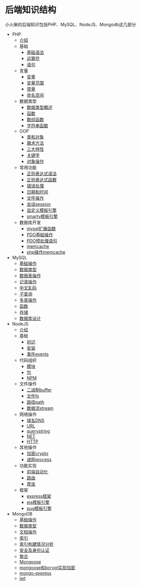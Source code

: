 # 后端知识结构

小火柴的后端知识包括PHP、MySQL、NodeJS、Mongodb这几部分

* PHP
    * [介绍](php/php.md)
    * 基础
        * [基础语法](php/base/base.md)
        * [运算符](php/base/operator.md)
        * [语句](php/base/statement.md)
    * 变量
        * [变量](php/base/variable.md) 
        * [变量范围](php/base/variableRange.md) 
        * [常量](php/base/const.md) 
        * [命名空间](php/base/namespace.md) 
    * 数据类型
        * [数据类型概述](php/types/typesOverview.md)
        * [函数](php/types/function.md) 
        * [数组函数](php/types/arrayFunction.md) 
        * [字符串函数](php/types/stringFunction.md) 
    * OOP
        * [类和对象](php/oop/classAndObj.md)
        * [魔术方法](php/oop/magicMethod.md)
        * [三大特性](php/oop/property.md)
        * [关键字](php/oop/keywords.md)
        * [对象操作](BmysqlSpreadFunctionE/php/oop/object.md)
    * 常用功能
        * [正则表达式语法](php/common/regexp.md)
        * [正则表达式函数](php/common/regexpFunction.md)
        * [错误处理](php/common/error.md) 
        * [日期和时间](php/common/time.md)
        * [文件操作](php/common/file.md)
        * [会话session](php/common/session.md)
        * [自定义模板引擎](php/common/template.md)
        * [smarty模板引擎](php/common/smarty.md)
    * 数据库开发
        * [mysql扩展函数](php/mysql/mysqlSpreadFunction.md)
        * [PDO基础操作](php/mysql/pdoBase.md)
        * [PDO预处理语句](php/mysql/pdoPretreatment.md)
        * [memcache](php/mysql/memcache.md)
        * [php操作memcache](php/mysql/memcacheOperation.md) 
* MySQL
    *  [基础操作](mysql/base.md)
    *  [数据类型](mysql/types.md)
    *  [数据表操作](mysql/tables.md)
    *  [记录操作](mysql/into.md) 
    *  [中文乱码](mysql/chinese.md) 
    *  [子查询](mysql/subquery.md) 
    *  [多表操作](mysql/multilist.md) 
    *  [函数](mysql/function.md) 
    *  [存储](mysql/storage.md) 
    *  [数据库设计](mysql/design.md)
* NodeJS
    * [介绍](node/node.md)
    * 基础
        * [初识](node/base/base.md)
        * [安装](node/base/setup.md)
        * [事件events](node/base/events.md)
    * 代码组织
        * [模块](node/code/module.md) 
        * [包](node/code/packet.md) 
        * [NPM](node/code/npm.md) 
    * 文件操作
        * [二进制buffer](node/file/buffer.md) 
        * [文件fs](node/file/file.md) 
        * [路径path](node/file/path.md) 
        * [数据流stream](node/file/stream.md) 
    * 网络操作
        * [域名DNS](node/network/dns.md) 
        * [URL](node/network/url.md) 
        * [querystring](node/network/querystring.md) 
        * [NET](node/network/net.md) 
        * [HTTP](node/network/http.md) 
    * 其他操作
        * [加密crypto](node/others/crypto.md) 
        * [进程process](node/others/process.md)
    * 功能实现
        * [前端自动化](node/ability/auto.md)
        * [路由](node/ability/route.md)
        * [爬虫](node/ability/reptile.md)   
    * 框架
        * [express框架](node/frame/express.md)
        * [ejs模板引擎](node/frame/ejs.md)
        * [pug模板引擎](node/frame/pug.md) 
* MongoDB
    * [基础操作](mongodb/base.md)
    * [数据类型](mongodb/types.md)
    * [文档操作](mongodb/doc.md)
    * [索引](mongodb/index.md)
    * [索引构建情况分析](mongodb/stat.md)
    * [安全及身份认证](mongodb/auth.md)
    * [聚合](mongodb/aggregate.md)
    * [Mongoose](mongodb/Mongoose.md) 
    * [mongoose和bcrypt实现加密](mongodb/bcrypt.md)
    * [mongo-express](mongodb/mongoExpress.md)
    * [jwt](mongodb/jwt.md)
